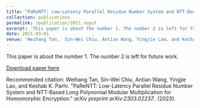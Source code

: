 ```yaml
---
title: "PaReNTT: Low-Latency Parallel Residue Number System and NTT-Based Long Polynomial Modular Multiplication for Homomorphic Encryption"
collection: publications
permalink: /publication/2021_nopuf
excerpt: 'This paper is about the number 1. The number 2 is left for future work.'
date: 2021-03-01
venue: 'Weihang Tan,  Sin-Wei Chiu, Antian Wang, Yingjie Lao, and Keshab K. Parhi. "PaReNTT: Low-Latency Parallel Residue Number System and NTT-Based Long Polynomial Modular Multiplication for Homomorphic Encryption."  <i> arXiv preprint arXiv:2303.02237.</i>. (2023).'
---
```

This paper is about the number 1. The number 2 is left for future work.

[Download paper here](https://arxiv.org/pdf/2303.02237)

Recommended citation: Weihang Tan,  Sin-Wei Chiu, Antian Wang, Yingjie Lao, and Keshab K. Parhi. "PaReNTT: Low-Latency Parallel Residue Number System and NTT-Based Long Polynomial Modular Multiplication for Homomorphic Encryption."  <i> arXiv preprint arXiv:2303.02237.</i>. (2023).
  
  
  